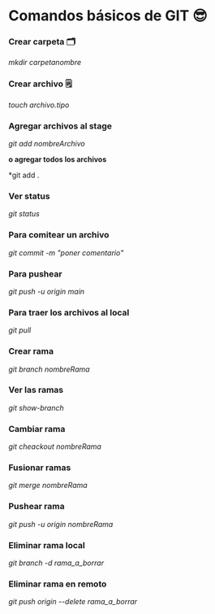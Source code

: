 # Comandos básicos de GIT 😎

### Crear carpeta 🗂

*mkdir carpetanombre*

### Crear archivo 🗒

*touch archivo.tipo*

### Agregar archivos al stage

*git add nombreArchivo*

**o agregar todos los archivos**

*git add .

### Ver status

*git status*

### Para comitear un archivo

*git commit -m "poner comentario"*

### Para pushear

*git push -u origin main*

### Para traer los archivos al local

*git pull*

### Crear rama

*git branch nombreRama*

### Ver las ramas

*git show-branch*

### Cambiar rama

*git cheackout nombreRama*

### Fusionar ramas

*git merge nombreRama*

### Pushear rama

*git push -u origin nombreRama*

### Eliminar rama local

*git branch -d rama_a_borrar*

### Eliminar rama en remoto

*git push origin --delete rama_a_borrar*
